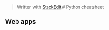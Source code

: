 


> Written with [StackEdit](https://stackedit.io/).# Python cheatsheet

## Web apps


<!--stackedit_data:
eyJoaXN0b3J5IjpbNzU3MDQ1MzcsNzMwOTk4MTE2XX0=
-->